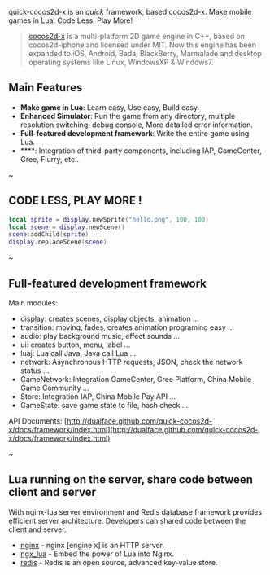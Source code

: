 
quick-cocos2d-x is an *quick* framework, based cocos2d-x. Make mobile games in Lua. Code Less, Play More!

> [cocos2d-x](http://www.cocos2d-x.org) is a multi-platform 2D game engine in C++, based on cocos2d-iphone and licensed under MIT. Now this engine has been expanded to iOS, Android, Bada, BlackBerry, Marmalade and desktop operating systems like Linux, WindowsXP & Windows7.

## Main Features

-   **Make game in Lua**: Learn easy, Use easy, Build easy.
-   **Enhanced Simulator**: Run the game from any directory, multiple resolution switching, debug console, More detailed error information.
-   **Full-featured development framework**: Write the entire game using Lua.
-   ****: Integration of third-party components, including IAP, GameCenter, Gree, Flurry, etc..

~

## CODE LESS, PLAY MORE !

``` Lua
local sprite = display.newSprite("hello.png", 100, 100)
local scene = display.newScene()
scene:addChild(sprite)
display.replaceScene(scene)
```

~

## Full-featured development framework

Main modules:

-   display: creates scenes, display objects, animation ...
-   transition: moving, fades, creates animation programing easy ...
-   audio: play background music, effect sounds ...
-   ui: creates button, menu, label ...
-   luaj: Lua call Java, Java call Lua ...
-   network: Asynchronous HTTP requests, JSON, check the network status ...
-   GameNetwork: Integration GameCenter, Gree Platform, China Mobile Game Community ...
-   Store: Integration IAP, China Mobile Pay API ...
-   GameState: save game state to file, hash check ...

API Documents: [http://dualface.github.com/quick-cocos2d-x/docs/framework/index.html](http://dualface.github.com/quick-cocos2d-x/docs/framework/index.html)

~

## Lua running on the server, share code between client and server

With nginx-lua server environment and Redis database framework provides efficient server architecture. Developers can shared code between the client and server.

-   [nginx](http://nginx.org) - nginx [engine x] is an HTTP server.
-   [ngx_lua](http://wiki.nginx.org/HttpLuaModule) - Embed the power of Lua into Nginx.
-   [redis](http://redis.io) - Redis is an open source, advanced key-value store.
